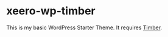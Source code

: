 # xeero-wp-timber
This is my basic WordPress Starter Theme. It requires [Timber](https://github.com/jarednova/timber).
